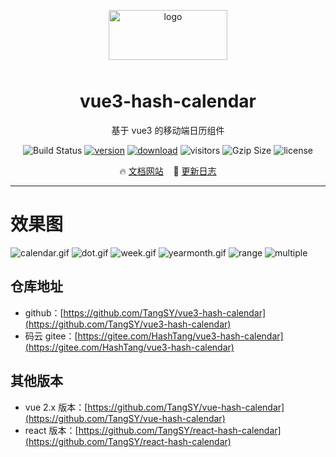 <p align="center">
    <img alt="logo" src="https://www.hxkj.vip/calendar/public/logo.png" width="190" height="80" style="margin-bottom: 10px;">
</p>

<h1 align="center">vue3-hash-calendar</h1>

<p align="center">基于 vue3 的移动端日历组件</p>

<p align="center">
    <img src="https://travis-ci.com/TangSY/vue-hash-calendar.svg?branch=master&from=hxkj&style=flat-square" alt="Build Status" />
    <a href="https://www.npmjs.com/package/vue3-hash-calendar"><img src="https://img.shields.io/npm/v/vue3-hash-calendar.svg?from=hxkj&style=flat-square" alt="version" /></a>
    <a href="https://www.npmjs.com/package/vue3-hash-calendar"><img src="https://img.shields.io/npm/dt/vue3-hash-calendar.svg?from=hxkj&style=flat-square" alt="download" /></a>
    <img src="https://visitor-badge.glitch.me/badge?page_id=vue3-hash-calendar&style=flat-square" alt="visitors" />
    <img src="https://img.badgesize.io/https://unpkg.com/vue3-hash-calendar@1/lib/vue3-hash-calendar.min.js?compression=gzip&style=flat-square&label=gzip%20size&color=#4fc08d" alt="Gzip Size" />
    <img src="https://img.shields.io/badge/license-MIT-blue.svg?from=hxkj&style=flat-square" alt="license" />
</p>

<p align="center">
  🔥 <a href="https://hxkj.vip/calendar">文档网站</a>
  &nbsp;&nbsp;
  🌈 <a href="https://github.com/TangSY/vue3-hash-calendar/blob/main/docs/changelog.md">更新日志</a>
</p>

---

# 效果图

![calendar.gif](https://www.hxkj.vip/demo/calendar/calendar.gif?from=hxkj)
![dot.gif](https://www.hxkj.vip/demo/calendar/dot.gif?from=hxkj)
![week.gif](https://www.hxkj.vip/demo/calendar/week.gif?from=hxkj)
![yearmonth.gif](https://www.hxkj.vip/demo/calendar/yearmonth.gif?from=hxkj)
![range](http://www.hxkj.vip/calendar/public/range.jpg?from=hxkj)
![multiple](http://www.hxkj.vip/calendar/public/multiple.jpg?from=hxkj)

## 仓库地址

- github：[https://github.com/TangSY/vue3-hash-calendar](https://github.com/TangSY/vue3-hash-calendar)
- 码云 gitee：[https://gitee.com/HashTang/vue3-hash-calendar](https://gitee.com/HashTang/vue3-hash-calendar)

## 其他版本

- vue 2.x 版本：[https://github.com/TangSY/vue-hash-calendar](https://github.com/TangSY/vue-hash-calendar)
- react 版本：[https://github.com/TangSY/react-hash-calendar](https://github.com/TangSY/react-hash-calendar)

